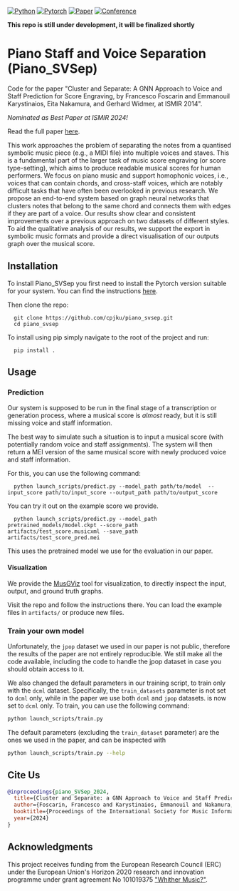 [![Python](https://img.shields.io/badge/-Python_3.8+-blue?logo=python&logoColor=white)](https://www.python.org/)
[![Pytorch](https://img.shields.io/badge/PyTorch_2.0+-ee4c2c?logo=pytorch&logoColor=white)](https://pytorch.org/get-started/locally/)
[![Paper](http://img.shields.io/badge/paper-arxiv.2407.21030-B31B1B.svg)](https://arxiv.org/abs/2407.21030)
[![Conference](http://img.shields.io/badge/ISMIR-2024-4b44ce.svg)](https://ismir2024.ismir.net/papers)

**This repo is still under development, it will be finalized shortly** 

# Piano Staff and Voice Separation (Piano_SVSep)

Code for the paper "Cluster and Separate: A GNN Approach to Voice and Staff Prediction for Score Engraving, by Francesco Foscarin and Emmanouil Karystinaios, Eita Nakamura, and Gerhard Widmer, at ISMIR 2014".

_Nominated as Best Paper at ISMIR 2024!_

Read the full paper [here](https://arxiv.org/abs/2407.21030).

This work approaches the problem of separating the notes from a quantised symbolic music piece (e.g., a MIDI file) into multiple voices and staves. This is a fundamental part of the larger task of music score engraving (or score type-setting), which aims to produce readable musical scores for human performers. We focus on piano music and support homophonic voices, i.e., voices that can contain chords, and cross-staff voices, which are notably difficult tasks that have often been overlooked in previous research. We propose an end-to-end system based on graph neural networks that clusters notes that belong to the same chord and connects them with edges if they are part of a voice. Our results show clear and consistent improvements over a previous approach on two datasets of different styles. To aid the qualitative analysis of our results, we support the export in symbolic music formats and provide a direct visualisation of our outputs graph over the musical score. 


## Installation

To install Piano_SVSep you first need to install the Pytorch version suitable for your system.
You can find the instructions [here](https://pytorch.org/get-started/locally/).

Then clone the repo:
```shell
  git clone https://github.com/cpjku/piano_svsep.git
  cd piano_svsep
```

To install using pip simply navigate to the root of the project and run:
```shell
  pip install .
```

## Usage

### Prediction

Our system is supposed to be run in the final stage of a transcription or generation process, where a musical score is *almost* ready, but it is still missing voice and staff information.

The best way to simulate such a situation is to input a musical score (with potentially random voice and staff assignments). The system will then return a MEI version of the same musical score with newly produced voice and staff information.

For this, you can use the following command:
```shell
  python launch_scripts/predict.py --model_path path/to/model  --input_score path/to/input_score --output_path path/to/output_score
```

You can try it out on the example score we provide.
```shell
  python launch_scripts/predict.py --model_path pretrained_models/model.ckpt --score_path artifacts/test_score.musicxml --save_path artifacts/test_score_pred.mei
```
This uses the pretrained model we use for the evaluation in our paper.

#### Visualization

We provide the [MusGViz](https://github.com/fosfrancesco/musgviz/) tool for visualization, to directly inspect the input, output, and ground truth graphs.
 
Visit the repo and follow the instructions there. You can load the example files in `artifacts/` or produce new files.



### Train your own model

Unfortunately, the `jpop` dataset we used in our paper is not public, therefore the results of the paper are not entirely reproducible.
We still make all the code available, including the code to handle the jpop dataset in case you should obtain access to it.

We also changed the default parameters in our training script, to train only with the `dcml` dataset.
Specifically, the `train_datasets` parameter is not set to `dcml` only, while in the paper we use both `dcml` and `jpop` datasets.
is now set to `dcml` only.
To train, you can use the following command:

```bash
python launch_scripts/train.py 
```

The default parameters (excluding the `train_dataset` parameter) are the ones we used in the paper, and can be inspected with
```bash
python launch_scripts/train.py --help
```


## Cite Us

```bibtex
@inproceedings{piano_SVSep_2024,
  title={Cluster and Separate: a GNN Approach to Voice and Staff Prediction for Score Engraving},
  author={Foscarin, Francesco and Karystinaios, Emmanouil and Nakamura, Eita and Widmer, Gerhard},
  booktitle={Proceedings of the International Society for Music Information Retrieval Conference (ISMIR)},
  year={2024}
}
```

## Acknowledgments

This project receives funding from the European Research Council (ERC) under 
the European Union's Horizon 2020 research and innovation programme under grant 
agreement No 101019375 ["Whither Music?"](https://www.jku.at/en/institute-of-computational-perception/research/projects/whither-music/).

